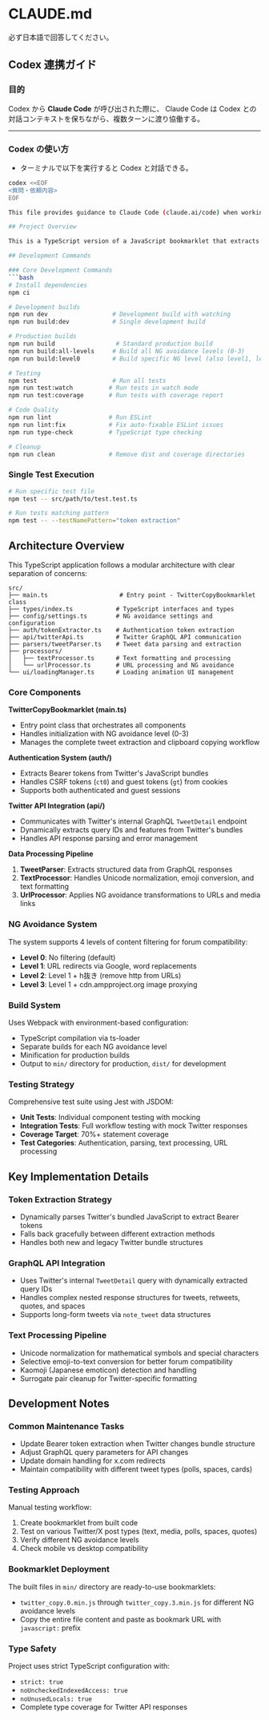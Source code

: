 # CLAUDE.md
必ず日本語で回答してください。

## Codex 連携ガイド

### 目的
Codex から **Claude Code** が呼び出された際に、
Claude Code は Codex との対話コンテキストを保ちながら、複数ターンに渡り協働する。

---

### Codex の使い方
- ターミナルで以下を実行すると Codex と対話できる。
```bash
codex <<EOF
<質問・依頼内容>
EOF

This file provides guidance to Claude Code (claude.ai/code) when working with code in this repository.

## Project Overview

This is a TypeScript version of a JavaScript bookmarklet that extracts Twitter/X post content and copies it to the clipboard with various formatting options. The project has been refactored from a single-file JavaScript bookmarklet into a modular TypeScript application with proper testing, build pipeline, and development tooling.

## Development Commands

### Core Development Commands
```bash
# Install dependencies
npm ci

# Development builds
npm run dev                  # Development build with watching
npm run build:dev            # Single development build

# Production builds
npm run build                 # Standard production build
npm run build:all-levels     # Build all NG avoidance levels (0-3)
npm run build:level0         # Build specific NG level (also level1, level2, level3)

# Testing
npm test                     # Run all tests
npm run test:watch          # Run tests in watch mode
npm run test:coverage       # Run tests with coverage report

# Code Quality
npm run lint                # Run ESLint
npm run lint:fix            # Fix auto-fixable ESLint issues
npm run type-check          # TypeScript type checking

# Cleanup
npm run clean               # Remove dist and coverage directories
```

### Single Test Execution
```bash
# Run specific test file
npm test -- src/path/to/test.test.ts

# Run tests matching pattern
npm test -- --testNamePattern="token extraction"
```

## Architecture Overview

This TypeScript application follows a modular architecture with clear separation of concerns:

```
src/
├── main.ts                    # Entry point - TwitterCopyBookmarklet class
├── types/index.ts            # TypeScript interfaces and types
├── config/settings.ts        # NG avoidance settings and configuration
├── auth/tokenExtractor.ts    # Authentication token extraction
├── api/twitterApi.ts         # Twitter GraphQL API communication
├── parsers/tweetParser.ts    # Tweet data parsing and extraction
├── processors/
│   ├── textProcessor.ts      # Text formatting and processing
│   └── urlProcessor.ts       # URL processing and NG avoidance
└── ui/loadingManager.ts      # Loading animation UI management
```

### Core Components

**TwitterCopyBookmarklet (main.ts)**
- Entry point class that orchestrates all components
- Handles initialization with NG avoidance level (0-3)
- Manages the complete tweet extraction and clipboard copying workflow

**Authentication System (auth/)**
- Extracts Bearer tokens from Twitter's JavaScript bundles
- Handles CSRF tokens (`ct0`) and guest tokens (`gt`) from cookies
- Supports both authenticated and guest sessions

**Twitter API Integration (api/)**
- Communicates with Twitter's internal GraphQL `TweetDetail` endpoint
- Dynamically extracts query IDs and features from Twitter's bundles
- Handles API response parsing and error management

**Data Processing Pipeline**
1. **TweetParser**: Extracts structured data from GraphQL responses
2. **TextProcessor**: Handles Unicode normalization, emoji conversion, and text formatting
3. **UrlProcessor**: Applies NG avoidance transformations to URLs and media links

### NG Avoidance System

The system supports 4 levels of content filtering for forum compatibility:
- **Level 0**: No filtering (default)
- **Level 1**: URL redirects via Google, word replacements
- **Level 2**: Level 1 + h抜き (remove http from URLs)
- **Level 3**: Level 1 + cdn.ampproject.org image proxying

### Build System

Uses Webpack with environment-based configuration:
- TypeScript compilation via ts-loader
- Separate builds for each NG avoidance level
- Minification for production builds
- Output to `min/` directory for production, `dist/` for development

### Testing Strategy

Comprehensive test suite using Jest with JSDOM:
- **Unit Tests**: Individual component testing with mocking
- **Integration Tests**: Full workflow testing with mock Twitter responses
- **Coverage Target**: 70%+ statement coverage
- **Test Categories**: Authentication, parsing, text processing, URL processing

## Key Implementation Details

### Token Extraction Strategy
- Dynamically parses Twitter's bundled JavaScript to extract Bearer tokens
- Falls back gracefully between different extraction methods
- Handles both new and legacy Twitter bundle structures

### GraphQL API Integration
- Uses Twitter's internal `TweetDetail` query with dynamically extracted query IDs
- Handles complex nested response structures for tweets, retweets, quotes, and spaces
- Supports long-form tweets via `note_tweet` data structures

### Text Processing Pipeline
- Unicode normalization for mathematical symbols and special characters
- Selective emoji-to-text conversion for better forum compatibility
- Kaomoji (Japanese emoticon) detection and handling
- Surrogate pair cleanup for Twitter-specific formatting

## Development Notes

### Common Maintenance Tasks
- Update Bearer token extraction when Twitter changes bundle structure
- Adjust GraphQL query parameters for API changes
- Update domain handling for x.com redirects
- Maintain compatibility with different tweet types (polls, spaces, cards)

### Testing Approach
Manual testing workflow:
1. Create bookmarklet from built code
2. Test on various Twitter/X post types (text, media, polls, spaces, quotes)
3. Verify different NG avoidance levels
4. Check mobile vs desktop compatibility

### Bookmarklet Deployment
The built files in `min/` directory are ready-to-use bookmarklets:
- `twitter_copy.0.min.js` through `twitter_copy.3.min.js` for different NG avoidance levels
- Copy the entire file content and paste as bookmark URL with `javascript:` prefix

### Type Safety
Project uses strict TypeScript configuration with:
- `strict: true`
- `noUncheckedIndexedAccess: true`
- `noUnusedLocals: true`
- Complete type coverage for Twitter API responses